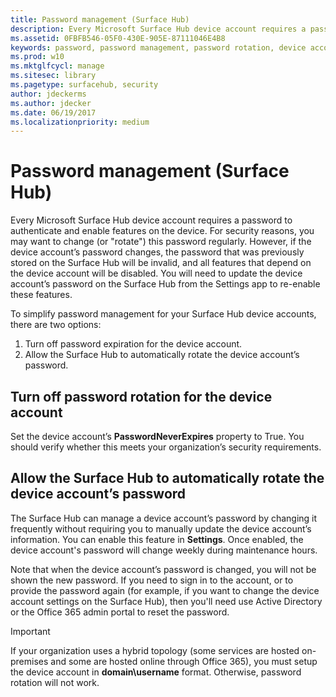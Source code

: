 ```yaml
---
title: Password management (Surface Hub)
description: Every Microsoft Surface Hub device account requires a password to authenticate and enable features on the device.
ms.assetid: 0FBFB546-05F0-430E-905E-87111046E4B8
keywords: password, password management, password rotation, device account
ms.prod: w10
ms.mktglfcycl: manage
ms.sitesec: library
ms.pagetype: surfacehub, security
author: jdeckerms
ms.author: jdecker
ms.date: 06/19/2017
ms.localizationpriority: medium
---
```


# Password management (Surface Hub)

Every Microsoft Surface Hub device account requires a password to authenticate and enable features on the device. For security reasons, you may want to change (or "rotate") this password regularly. However, if the device account’s password changes, the password that was previously stored on the Surface Hub will be invalid, and all features that depend on the device account will be disabled. You will need to update the device account’s password on the Surface Hub from the Settings app to re-enable these features.

To simplify password management for your Surface Hub device accounts, there are two options:

1.  Turn off password expiration for the device account.
2.  Allow the Surface Hub to automatically rotate the device account’s password.


## Turn off password rotation for the device account

Set the device account’s **PasswordNeverExpires** property to True. You should verify whether this meets your organization’s security requirements.


## Allow the Surface Hub to automatically rotate the device account’s password

The Surface Hub can manage a device account’s password by changing it frequently without requiring you to manually update the device account’s information. You can enable this feature in **Settings**. Once enabled, the device account's password will change weekly during maintenance hours.

Note that when the device account’s password is changed, you will not be shown the new password. If you need to sign in to the account, or to provide the password again (for example, if you want to change the device account settings on the Surface Hub), then you'll need use Active Directory or the Office 365 admin portal to reset the password.

> [!IMPORTANT]
> If your organization uses a hybrid topology (some services are hosted on-premises and some are hosted online through Office 365), you must setup the device account in **domain\username** format. Otherwise, password rotation will not work.
